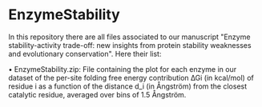 # EnzymeStability

In this repository there are all files associated to our manuscript "Enzyme stability-activity trade-off: new insights from protein stability weaknesses and evolutionary conservation". Here their list:

• EnzymeStability.zip: File containing the plot for each enzyme in our dataset of the per-site folding free energy contribution ∆Gi (in kcal/mol) of residue i as a function of the distance d_i (in Ångström) from the closest catalytic residue, averaged over bins of 1.5 Ångström. 
